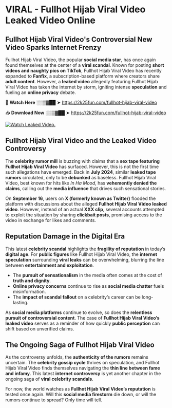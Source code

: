 # VIRAL - Fullhot Hijab Viral Video Leaked Video Online

## **Fullhot Hijab Viral Video's Controversial New Video Sparks Internet Frenzy**  

Fullhot Hijab Viral Video, the popular **social media star**, has once again found themselves at the center of a **viral scandal**. Known for posting **short videos and naughty pics on TikTok**, Fullhot Hijab Viral Video has recently expanded to **Fanfix**, a subscription-based platform where creators share **adult content**. However, a **leaked video** allegedly featuring Fullhot Hijab Viral Video has taken the internet by storm, igniting intense **speculation** and fueling an **online privacy** debate.  

🔴 **Watch Here** ░░▒▓██ ➤ https://2k25fun.com/fullhot-hijab-viral-video  

📥 **Download Now** ░░▒▓██ ➤ https://2k25fun.com/fullhot-hijab-viral-video  

[![Watch Leaked Video.](https://miro.medium.com/v2/resize:fit:828/format:webp/1*cilzJN44JGOrTw9NJCrNHA.gif "Watch Leaked Video")](https://2k25fun.com/fullhot-hijab-viral-video)

## **Fullhot Hijab Viral Video and the Leaked Video Controversy**  

The **celebrity rumor mill** is buzzing with claims that a **sex tape featuring Fullhot Hijab Viral Video** has surfaced. However, this is not the first time such allegations have emerged. Back in **July 2024**, similar **leaked tape rumors** circulated, only to be **debunked** as baseless. Fullhot Hijab Viral Video, best known for hits like *In Ha Mood*, has **vehemently denied the claims**, calling out the **media influence** that drives such sensational stories.  

On **September 16**, users on **X (formerly known as Twitter)** flooded the platform with discussions about the alleged **Fullhot Hijab Viral Video leaked video**. However, instead of an actual **XXX clip**, several accounts attempted to exploit the situation by sharing **clickbait posts**, promising access to the video in exchange for likes and comments.  

## **Reputation Damage in the Digital Era**  

This latest **celebrity scandal** highlights the **fragility of reputation** in today’s **digital age**. For **public figures** like Fullhot Hijab Viral Video, the **internet speculation** surrounding **viral leaks** can be overwhelming, blurring the line between **entertainment and exploitation**.  

- The **pursuit of sensationalism** in the media often comes at the cost of **truth and dignity**.  
- **Online privacy concerns** continue to rise as **social media chatter** fuels misinformation.  
- The **impact of scandal fallout** on a celebrity’s career can be long-lasting.  

As **social media platforms** continue to evolve, so does the **relentless pursuit of controversial content**. The case of **Fullhot Hijab Viral Video’s leaked video** serves as a reminder of how quickly **public perception** can shift based on unverified claims.  

## **The Ongoing Saga of Fullhot Hijab Viral Video**  

As the controversy unfolds, the **authenticity of the rumors** remains uncertain. The **celebrity gossip cycle** thrives on speculation, and Fullhot Hijab Viral Video finds themselves navigating the **thin line between fame and infamy**. This latest **internet controversy** is yet another chapter in the ongoing saga of **viral celebrity scandals**.  

For now, the world watches as **Fullhot Hijab Viral Video’s reputation** is tested once again. Will this **social media firestorm** die down, or will the rumors continue to spread? Only time will tell.